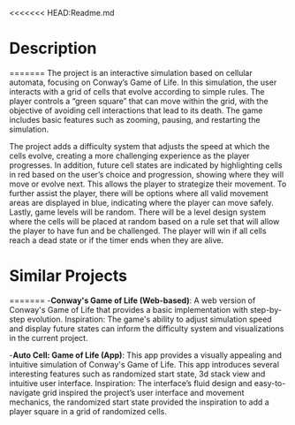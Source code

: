 <<<<<<< HEAD:Readme.md
# Description
=======
The project is an interactive simulation based on cellular automata, focusing on Conway’s Game of Life. In this simulation, the user interacts with a grid of cells that evolve according to simple rules. The player controls a “green square” that can move within the grid, with the objective of avoiding cell interactions that lead to its death. The game includes basic features such as zooming, pausing, and restarting the simulation.

The project adds a difficulty system that adjusts the speed at which the cells evolve, creating a more challenging experience as the player progresses. In addition, future cell states are indicated by highlighting cells in red based on the user’s choice and progression, showing where they will move or evolve next. This allows the player to strategize their movement. To further assist the player, there will be options where all valid movement areas are displayed in blue, indicating where the player can move safely. Lastly, game levels will be random. There will be a level design system where the cells will be placed at random based on a rule set that will allow the player to have fun and be challenged. The player will win if all cells reach a dead state or if the timer ends when they are alive. 

# Similar Projects
=======
-**Conway's Game of Life (Web-based)**: A web version of Conway's Game of Life that provides a basic implementation with step-by-step evolution. Inspiration: The game's ability to adjust simulation speed and display future states can inform the difficulty system and visualizations in the current project.
>>>>>>> 
-**Auto Cell: Game of Life (App)**:
This app provides a visually appealing and intuitive simulation of Conway's Game of Life. This app introduces several interesting features such as randomized start state, 3d stack view and intuitive user interface. Inspiration: The interface’s fluid design and easy-to-navigate grid inspired the project’s user interface and movement mechanics, the randomized start state provided the inspiration to add a player square in a grid of randomized cells.
